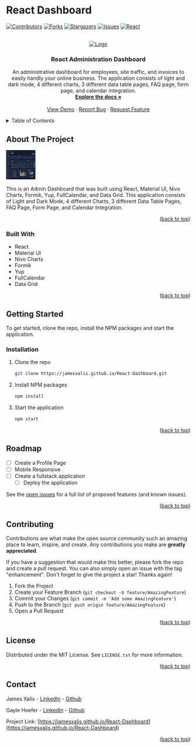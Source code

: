 # React Dashboard
<a name="readme-top"></a>

<!-- PROJECT SHIELDS -->
<!--
*** I'm using markdown "reference style" links for readability.
*** Reference links are enclosed in brackets [ ] instead of parentheses ( ).
*** See the bottom of this document for the declaration of the reference variables
*** for contributors-url, forks-url, etc. This is an optional, concise syntax you may use.
*** https://www.markdownguide.org/basic-syntax/#reference-style-links
-->
[![Contributors][contributors-shield]][contributors-url]
[![Forks][forks-shield]][forks-url]
[![Stargazers][stars-shield]][stars-url]
[![Issues][issues-shield]][issues-url]
[![React][React.js]][React-url]



<!-- PROJECT LOGO -->
<br />
<div align="center">
  <a href="https://jamesxalis.github.io/React-Dashboard">
    <img src="public/assets/Display.jpg" alt="Logo" >
  </a>

<h3 align="center">React Administration Dashboard</h3>

  <p align="center">
    An administrative dashboard for employees, site traffic, and invoices to easily handly your online business. The application consists of light and dark mode, 4 different charts, 3 different data table pages, FAQ page, form page, and calendar integration. 
    <br />
    <a href="https://jamesxalis.github.io/React-Dashboard"><strong>Explore the docs »</strong></a>
    <br />
    <br />
    <a href="https://jamesxalis.github.io/React-Dashboard">View Demo</a>
    ·
    <a href="https://jamesxalis.github.io/React-Dashboard/issues">Report Bug</a>
    ·
    <a href="https://jamesxalis.github.io/React-Dashboard/issues">Request Feature</a>
  </p>
</div>



<!-- TABLE OF CONTENTS -->
<details>
  <summary>Table of Contents</summary>
  <ol>
    <li>
      <a href="#about-the-project">About The Project</a>
      <ul>
        <li><a href="#built-with">Built With</a></li>
      </ul>
    </li>
    <li>
      <a href="#getting-started">Getting Started</a>
      <ul>
        <li><a href="#prerequisites">Prerequisites</a></li>
        <li><a href="#installation">Installation</a></li>
      </ul>
    </li>
    <li><a href="#usage">Usage</a></li>
    <li><a href="#roadmap">Roadmap</a></li>
    <li><a href="#contributing">Contributing</a></li>
    <li><a href="#license">License</a></li>
    <li><a href="#contact">Contact</a></li>
    <li><a href="#acknowledgments">Acknowledgments</a></li>
  </ol>
</details>



<!-- ABOUT THE PROJECT -->
## About The Project
<img src="public/assets/Capture.png" alt="Logo" width="80" height="80">


This is an Admin Dashboard that was built using React, Material UI, Nivo Charts, Formik, Yup, FullCalendar, and Data Grid. This application consists of Light and Dark Mode, 4 different Charts, 3 different Data Table Pages, FAQ Page, Form Page, and Calendar Integration.

<p align="right">(<a href="#readme-top">back to top</a>)</p>



### Built With

* React
* Material UI
* Nivo Charts
* Formik
* Yup
* FullCalendar
* Data Grid

<p align="right">(<a href="#readme-top">back to top</a>)</p>



<!-- GETTING STARTED -->
## Getting Started

To get started, clone the repo, install the NPM packages and start the application. 


### Installation

1. Clone the repo
   ```sh
   git clone https://jamesxalis.github.io/React-Dashboard.git
   ```
2. Install NPM packages
   ```sh
   npm install
   ```
3. Start the application
   ```sh
   npm start
   ```

<p align="right">(<a href="#readme-top">back to top</a>)</p>



<!-- ROADMAP -->
## Roadmap

- [ ] Create a Profile Page
- [ ] Mobile Responsive
- [ ] Create a fullstack application
    - [ ] Deploy the application

See the [open issues](https://jamesxalis.github.io/React-Dashboard/issues) for a full list of proposed features (and known issues).

<p align="right">(<a href="#readme-top">back to top</a>)</p>



<!-- CONTRIBUTING -->
## Contributing

Contributions are what make the open source community such an amazing place to learn, inspire, and create. Any contributions you make are **greatly appreciated**.

If you have a suggestion that would make this better, please fork the repo and create a pull request. You can also simply open an issue with the tag "enhancement".
Don't forget to give the project a star! Thanks again!

1. Fork the Project
2. Create your Feature Branch (`git checkout -b feature/AmazingFeature`)
3. Commit your Changes (`git commit -m 'Add some AmazingFeature'`)
4. Push to the Branch (`git push origin feature/AmazingFeature`)
5. Open a Pull Request

<p align="right">(<a href="#readme-top">back to top</a>)</p>



<!-- LICENSE -->
## License

Distributed under the MIT License. See `LICENSE.txt` for more information.

<p align="right">(<a href="#readme-top">back to top</a>)</p>



<!-- CONTACT -->
## Contact

James Xalis - [LinkedIn](https://linkedin.com/u/jamesxalis) - [Github](github.com/jamesxalis)

Gayle Hoefer - [LinkedIn](https://linkedin.com/u/twitter_handle) - [Github](https://github.com/hoeferg)

Project Link: [https://jamesxalis.github.io/React-Dashboard](https://jamesxalis.github.io/React-Dashboard)

<p align="right">(<a href="#readme-top">back to top</a>)</p>





<!-- MARKDOWN LINKS & IMAGES -->
<!-- https://www.markdownguide.org/basic-syntax/#reference-style-links -->
[contributors-shield]: https://img.shields.io/github/contributors/hoeferg/Ecommerce-.svg?style=for-the-badge
[contributors-url]: https://jamesxalis.github.io/React-Dashboard/graphs/contributors
[forks-shield]: https://img.shields.io/github/forks/hoeferg/Ecommerce-.svg?style=for-the-badge
[forks-url]: https://jamesxalis.github.io/React-Dashboard/network/members
[stars-shield]: https://img.shields.io/github/stars/hoeferg/Ecommerce-.svg?style=for-the-badge
[stars-url]: https://jamesxalis.github.io/React-Dashboard/stargazers
[issues-shield]: https://img.shields.io/github/issues/hoeferg/Ecommerce-.svg?style=for-the-badge
[issues-url]: https://jamesxalis.github.io/React-Dashboard/issues
[license-shield]: https://img.shields.io/github/license/hoeferg/Ecommerce-.svg?style=for-the-badge
[license-url]: https://jamesxalis.github.io/React-Dashboard/blob/master/LICENSE.txt
[linkedin-shield]: https://img.shields.io/badge/-LinkedIn-black.svg?style=for-the-badge&logo=linkedin&colorB=555
[linkedin-url]: https://linkedin.com/in/linkedin_username
[product-screenshot]: images/screenshot.png
[Next.js]: https://img.shields.io/badge/next.js-000000?style=for-the-badge&logo=nextdotjs&logoColor=white
[Next-url]: https://nextjs.org/
[React.js]: https://img.shields.io/badge/React-20232A?style=for-the-badge&logo=react&logoColor=61DAFB
[React-url]: https://reactjs.org/
[Vue.js]: https://img.shields.io/badge/Vue.js-35495E?style=for-the-badge&logo=vuedotjs&logoColor=4FC08D
[Vue-url]: https://vuejs.org/
[Angular.io]: https://img.shields.io/badge/Angular-DD0031?style=for-the-badge&logo=angular&logoColor=white
[Angular-url]: https://angular.io/
[Svelte.dev]: https://img.shields.io/badge/Svelte-4A4A55?style=for-the-badge&logo=svelte&logoColor=FF3E00
[Svelte-url]: https://svelte.dev/
[Laravel.com]: https://img.shields.io/badge/Laravel-FF2D20?style=for-the-badge&logo=laravel&logoColor=white
[Laravel-url]: https://laravel.com
[Bootstrap.com]: https://img.shields.io/badge/Bootstrap-563D7C?style=for-the-badge&logo=bootstrap&logoColor=white
[Bootstrap-url]: https://getbootstrap.com
[JQuery.com]: https://img.shields.io/badge/jQuery-0769AD?style=for-the-badge&logo=jquery&logoColor=white
[JQuery-url]: https://jquery.com 